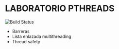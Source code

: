 # LABORATORIO PTHREADS
[![Build Status](https://travis-ci.org/joemccann/dillinger.svg?branch=master)](https://travis-ci.org/joemccann/dillinger)

- Barreras
- Lista enlazada multithreading
- Thread safety
